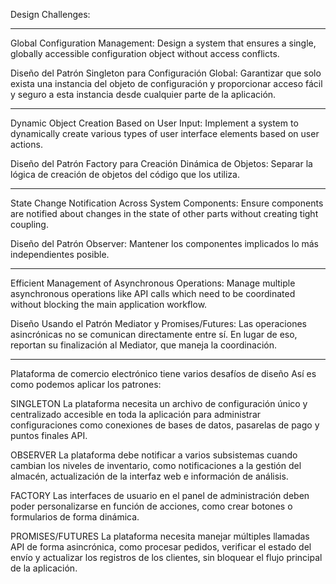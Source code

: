 
Design Challenges:

**************************************************************************************************
Global Configuration Management: Design a system that ensures a single, globally accessible configuration object without access conflicts.

Diseño del Patrón Singleton para Configuración Global: Garantizar que solo exista una instancia del objeto de configuración y proporcionar acceso fácil y seguro a esta instancia desde cualquier parte de la aplicación.

**************************************************************************************************
Dynamic Object Creation Based on User Input: Implement a system to dynamically create various types of user interface elements based on user actions.

Diseño del Patrón Factory para Creación Dinámica de Objetos: Separar la lógica de creación de objetos del código que los utiliza.

**************************************************************************************************
State Change Notification Across System Components: Ensure components are notified about changes in the state of other parts without creating tight coupling.

Diseño del Patrón Observer: Mantener los componentes implicados lo más independientes posible.

**************************************************************************************************
Efficient Management of Asynchronous Operations: Manage multiple asynchronous operations like API calls which need to be coordinated without blocking the main application workflow.

Diseño Usando el Patrón Mediator y Promises/Futures: Las operaciones asincrónicas no se comunican directamente entre sí. En lugar de eso, reportan su finalización al Mediator, que maneja la coordinación.


**************************************************************************************************


Plataforma de comercio electrónico tiene varios desafíos de diseño
Así es como podemos aplicar los patrones:

SINGLETON 
La plataforma necesita un archivo de configuración único y centralizado accesible en toda la aplicación para administrar configuraciones como conexiones de bases de datos, pasarelas de pago y puntos finales API.

OBSERVER
La plataforma debe notificar a varios subsistemas cuando cambian los niveles de inventario, como notificaciones a la gestión del almacén, actualización de la interfaz web e información de análisis.

FACTORY
Las interfaces de usuario en el panel de administración deben poder personalizarse en función de acciones, como crear botones o formularios de forma dinámica.

PROMISES/FUTURES
La plataforma necesita manejar múltiples llamadas API de forma asincrónica, como procesar pedidos, verificar el estado del envío y actualizar los registros de los clientes, sin bloquear el flujo principal de la aplicación.